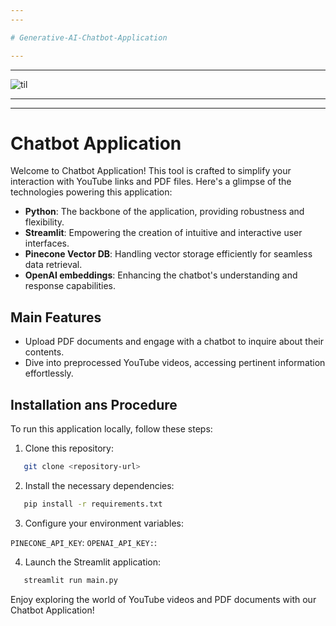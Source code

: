 ```yaml
---
---

# Generative-AI-Chatbot-Application

---
```

---

![til](https://github.com/ShreyaJaiswal1604/Generative-AI-Chatbot-Application/blob/main/videos/chatbot-demo.gif)

---
---


# Chatbot Application

Welcome to Chatbot Application! This tool is crafted to simplify your interaction with YouTube links and PDF files. Here's a glimpse of the technologies powering this application:

- **Python**: The backbone of the application, providing robustness and flexibility.
- **Streamlit**: Empowering the creation of intuitive and interactive user interfaces.
- **Pinecone Vector DB**: Handling vector storage efficiently for seamless data retrieval.
- **OpenAI embeddings**: Enhancing the chatbot's understanding and response capabilities.

## Main Features

- Upload PDF documents and engage with a chatbot to inquire about their contents.
- Dive into preprocessed YouTube videos, accessing pertinent information effortlessly.

## Installation ans Procedure

To run this application locally, follow these steps:

1. Clone this repository:

```bash
   git clone <repository-url>
```

2. Install the necessary dependencies:

```bash
   pip install -r requirements.txt
```

3. Configure your environment variables:

`PINECONE_API_KEY`: <Your Pinecone API key>
`OPENAI_API_KEY:`: <Your OpenAI API key>

4. Launch the Streamlit application:

```bash
   streamlit run main.py
```

Enjoy exploring the world of YouTube videos and PDF documents with our Chatbot Application!
